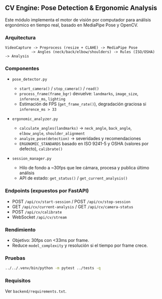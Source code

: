 ## CV Engine: Pose Detection & Ergonomic Analysis

Este módulo implementa el motor de visión por computador para análisis ergonómico en tiempo real, basado en MediaPipe Pose y OpenCV.

### Arquitectura
```
VideoCapture -> Preprocess (resize + CLAHE) -> MediaPipe Pose
            -> Angles (neck/back/elbow/shoulders) -> Rules (ISO/OSHA) -> Analysis
```

### Componentes
- `pose_detector.py`
  - `start_camera()` / `stop_camera()` / `read()`
  - `process_frame(frame_bgr)` devuelve: `landmarks`, `image_size`, `inference_ms`, `lighting`
  - Estimación de FPS (`get_frame_rate()`), degradación graciosa si `inference_ms > 33`

- `ergonomic_analyzer.py`
  - `calculate_angles(landmarks)` → `neck_angle`, `back_angle`, `elbow_angle`, `shoulder_alignment`
  - `analyze_pose(detection)` → severidades y recomendaciones
  - `ERGONOMIC_STANDARDS` basado en ISO 9241-5 y OSHA (valores por defecto), `calibrate()`

- `session_manager.py`
  - Hilo de fondo a ~30fps que lee cámara, procesa y publica último análisis
  - API de estado: `get_status()` / `get_current_analysis()`

### Endpoints (expuestos por FastAPI)
- POST `/api/cv/start-session` / POST `/api/cv/stop-session`
- GET `/api/cv/current-analysis` / GET `/api/cv/camera-status`
- POST `/api/cv/calibrate`
- WebSocket `/api/cv/stream`

### Rendimiento
- Objetivo: 30fps con <33ms por frame.
- Reduce `model_complexity` y resolución si el tiempo por frame crece.

### Pruebas
```bash
../../.venv/bin/python -m pytest ../tests -q
```

### Requisitos
Ver `backend/requirements.txt`.


